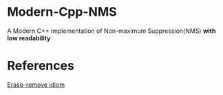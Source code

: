 # Modern-Cpp-NMS

A Modern C++ implementation of Non-maximum Suppression(NMS) **with low readability**

# References

[Erase–remove idiom](https://en.wikipedia.org/wiki/Erase%E2%80%93remove_idiom)
